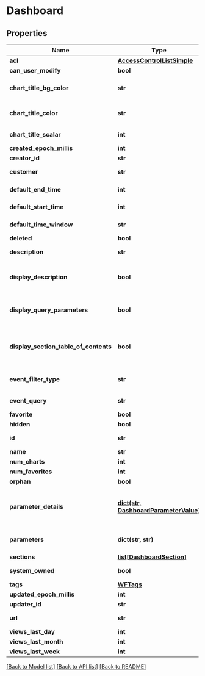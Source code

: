 # Dashboard

## Properties
Name | Type | Description | Notes
------------ | ------------- | ------------- | -------------
**acl** | [**AccessControlListSimple**](AccessControlListSimple.md) |  | [optional] 
**can_user_modify** | **bool** |  | [optional] 
**chart_title_bg_color** | **str** | Background color of the chart title text area, in rgba(rvalue,gvalue,bvalue,avalue) | [optional] 
**chart_title_color** | **str** | Text color of the chart title text are, in rgba(rvalue,gvalue,bvalue,avalue) | [optional] 
**chart_title_scalar** | **int** | Scale (normally 100) of chart title text size | [optional] 
**created_epoch_millis** | **int** |  | [optional] 
**creator_id** | **str** |  | [optional] 
**customer** | **str** | id of the customer to which this dashboard belongs | [optional] 
**default_end_time** | **int** | Default end time in milliseconds to query charts | [optional] 
**default_start_time** | **int** | Default start time in milliseconds to query charts | [optional] 
**default_time_window** | **str** | Default time window to query charts | [optional] 
**deleted** | **bool** |  | [optional] 
**description** | **str** | Human-readable description of the dashboard | [optional] 
**display_description** | **bool** | Whether the dashboard description section is opened by default when the dashboard is shown | [optional] 
**display_query_parameters** | **bool** | Whether the dashboard parameters section is opened by default when the dashboard is shown | [optional] 
**display_section_table_of_contents** | **bool** | Whether the \&quot;pills\&quot; quick-linked the sections of the dashboard are displayed by default when the dashboard is shown | [optional] 
**event_filter_type** | **str** | How charts belonging to this dashboard should display events.  BYCHART is default if unspecified | [optional] 
**event_query** | **str** | Event query to run on dashboard charts | [optional] 
**favorite** | **bool** |  | [optional] 
**hidden** | **bool** |  | [optional] 
**id** | **str** | Unique identifier, also URL slug, of the dashboard | 
**name** | **str** | Name of the dashboard | 
**num_charts** | **int** |  | [optional] 
**num_favorites** | **int** |  | [optional] 
**orphan** | **bool** |  | [optional] 
**parameter_details** | [**dict(str, DashboardParameterValue)**](DashboardParameterValue.md) | The current (as of Wavefront 4.0) JSON representation of dashboard parameters.  This is a map from a parameter name to its representation | [optional] 
**parameters** | **dict(str, str)** | Deprecated.  An obsolete representation of dashboard parameters | [optional] 
**sections** | [**list[DashboardSection]**](DashboardSection.md) | Dashboard chart sections | 
**system_owned** | **bool** | Whether this dashboard is system-owned and not writeable | [optional] 
**tags** | [**WFTags**](WFTags.md) |  | [optional] 
**updated_epoch_millis** | **int** |  | [optional] 
**updater_id** | **str** |  | [optional] 
**url** | **str** | Unique identifier, also URL slug, of the dashboard | 
**views_last_day** | **int** |  | [optional] 
**views_last_month** | **int** |  | [optional] 
**views_last_week** | **int** |  | [optional] 

[[Back to Model list]](../README.md#documentation-for-models) [[Back to API list]](../README.md#documentation-for-api-endpoints) [[Back to README]](../README.md)


